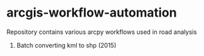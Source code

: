 # arcgis-workflow-automation

Repository contains various arcpy workflows used in road analysis
1. Batch converting kml to shp (2015)
